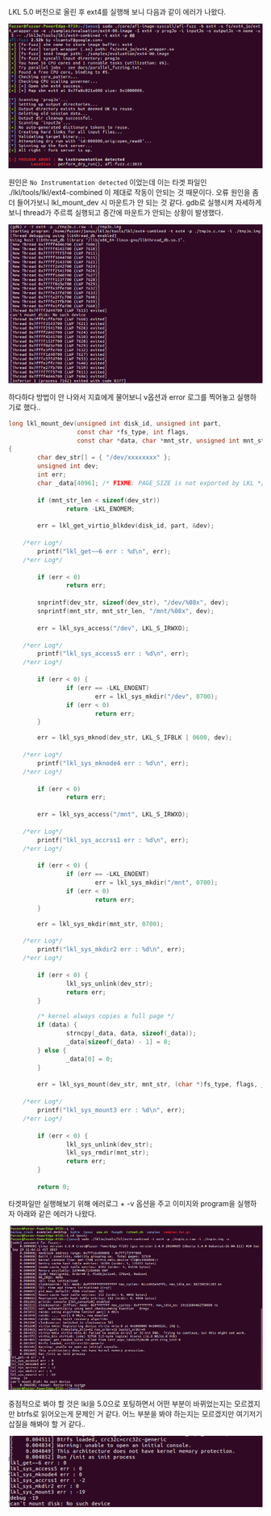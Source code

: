 LKL 5.0 버전으로 올린 후 ext4를 실행해 보니 다음과 같이 에러가 나왔다.

![bitmap](./img/troubleshooting_ext4/1.png)

원인은 ```No Instrumentation detected``` 이었는데 이는 타겟 파일인 ./lkl/tools/lkl/ext4-combined 이 제대로 작동이 안되는 것 때문이다. 
오류 원인을 좀 더 들어가보니 lkl_mount_dev 시 마운트가 안 되는 것 같다. gdb로 실행시켜 자세하게 보니 thread가 주르륵 실행되고 중간에 마운트가 안되는 상황이 발생했다.

![bitmap](./img/troubleshooting_ext4/4.png)



하다하다 방법이 안 나와서 지효에게 물어보니 v옵션과 error 로그를 찍어놓고 실행하기로 했다..


```C
long lkl_mount_dev(unsigned int disk_id, unsigned int part,
                   const char *fs_type, int flags,
                   const char *data, char *mnt_str, unsigned int mnt_str_len)
{
        char dev_str[] = { "/dev/xxxxxxxx" };
        unsigned int dev;
        int err;
        char _data[4096]; /* FIXME: PAGE_SIZE is not exported by LKL */

        if (mnt_str_len < sizeof(dev_str))
                return -LKL_ENOMEM;

        err = lkl_get_virtio_blkdev(disk_id, part, &dev);

	/*err Log*/
        printf("lkl_get~~6 err : %d\n", err);
	/*err Log*/

        if (err < 0)
                return err;

        snprintf(dev_str, sizeof(dev_str), "/dev/%08x", dev);
        snprintf(mnt_str, mnt_str_len, "/mnt/%08x", dev);

        err = lkl_sys_access("/dev", LKL_S_IRWXO);

	/*err Log*/
        printf("lkl_sys_access5 err : %d\n", err);
	/*err Log*/

        if (err < 0) {
                if (err == -LKL_ENOENT)
                        err = lkl_sys_mkdir("/dev", 0700);
                if (err < 0)
                        return err;
        }

```

```C
        err = lkl_sys_mknod(dev_str, LKL_S_IFBLK | 0600, dev);

	/*err Log*/
        printf("lkl_sys_mknode4 err : %d\n", err);
	/*err Log*/

        if (err < 0)
                return err;

        err = lkl_sys_access("/mnt", LKL_S_IRWXO);

	/*err Log*/
        printf("lkl_sys_accrss1 err : %d\n", err);
	/*err Log*/

        if (err < 0) {
                if (err == -LKL_ENOENT)
                        err = lkl_sys_mkdir("/mnt", 0700);
                if (err < 0)
                        return err;
        }

```


```C
        err = lkl_sys_mkdir(mnt_str, 0700);

	/*err Log*/
        printf("lkl_sys_mkdir2 err : %d\n", err);
	/*err Log*/

        if (err < 0) {
                lkl_sys_unlink(dev_str);
                return err;
        }

```


```C
        /* kernel always copies a full page */
        if (data) {
                strncpy(_data, data, sizeof(_data));
                _data[sizeof(_data) - 1] = 0;
        } else {
                _data[0] = 0;
        }
	
        err = lkl_sys_mount(dev_str, mnt_str, (char *)fs_type, flags, _data);

	/*err Log*/
        printf("lkl_sys_mount3 err : %d\n", err);
	/*err Log*/

        if (err < 0) {
                lkl_sys_unlink(dev_str);
                lkl_sys_rmdir(mnt_str);
                return err;
        }

        return 0;


```

타겟파일만 실행해보기 위해 에러로그 + -v 옵션을 주고 이미지와 program을 실행하자 아래와 같은 에러가 나왔다.

![bitmap](./img/troubleshooting_ext4/2.png)


중점적으로 봐야 할 것은 lkl을 5.0으로 포팅하면서 어떤 부분이 바뀌었는지는 모르겠지만 btrfs로 읽어오는게 문제인 거 같다. 어느 부분을 봐야 하는지는 모르겠지만 여기저기 삽질을 해봐야 할 거 같다..

![bitmap](./img/troubleshooting_ext4/3.png)



